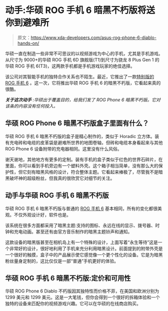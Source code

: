 # 动手:华硕 ROG 手机 6 暗黑不朽版将送你到避难所

> 原文：<https://www.xda-developers.com/asus-rog-phone-6-diablo-hands-on/>

华硕一直在制造一些非常不可思议的以视频游戏为中心的手机，尤其是手机游戏。从尺寸为 9000+的华硕 ROG 手机 6D 旗舰版(T1)到尺寸为骁龙 8 Plus Gen 1 的华硕 ROG 手机 6(T3)，这两款手机都是手机游戏玩家的绝佳选择。

该公司对其智能手机的独特合作关系也不陌生。最近，它推出了一款[特别版的 ROG 手机 6](https://www.xda-developers.com/rog-phone-6-batman-edition/) 。这一次，它将推出华硕 ROG 手机 6 的暗黑不朽版，它看起来真的很酷。

***关于这次动手*** *:华硕出于覆盖目的，给我们发了 ROG Phone 6 暗黑不朽版。它对该条的内容没有任何投入。*

## 华硕 ROG Phone 6 暗黑不朽版盒子里面有什么？

华硕 ROG 手机 6 暗黑不朽版的盒子是精心制作的，类似于 Horadic 立方体。装有充电砖和电缆的皮革袋是避难所世界的地图卷轴，但砖和电缆本身看起来与其他 ROG Phone 6 设备附带的充电器相同。这里没有什么风俗。

谢天谢地，其他地方有更多的定制。装有手机的盒子类似于红色的世界石碎片，在里面，你可以看到手机旁边有一个塑料外壳。这个箱子相当简单，没有那么大的保护性，但它刻有暗黑风格的设计，符合整体主题。它看起来棒极了，尽管我不是暗黑破坏神的超级粉丝，但我真的很欣赏它对细节的关注。

## 动手与华硕 ROG 手机 6 暗黑不朽版

华硕 ROG 手机 6 暗黑不朽版与普通的 [ROG 手机 6](https://www.xda-developers.com/rog-phone-6-launch/) 基本相同，所有的变化都很美观。不仅外观设计好，软件也是。

该系统在很多方面都采用了暗黑主题:支持的图标、永远在线的显示、拨号器、时钟和充电动画。甚至还有由官方音乐制作的暗黑主题铃声和通知。

这款设备的暗黑版甚至在相机岛上有一个特殊的设计，上面写着“永生等待”这是一个非常好的设计，很好地利用了手机来充分利用暗黑设计。前面提到的附带外壳是一个很好的触摸，盒子中的产品展示使它感觉像一个更个性化的设备。它是为暗黑粉丝量身定制的，这比仅仅是一部“普通”手机更好的体验。

## 华硕 ROG 手机 6 暗黑不朽版:定价和可用性

华硕 ROG Phone 6 Diablo 不朽版因其独特性而价格不菲，在美国和欧洲分别为 1299 美元和 1299 美元。这是一大笔钱，但你会得到一个很好的拆箱体验和一个独特的设备来匹配你的视频游戏兴趣。它可以在华硕的在线商店购买。